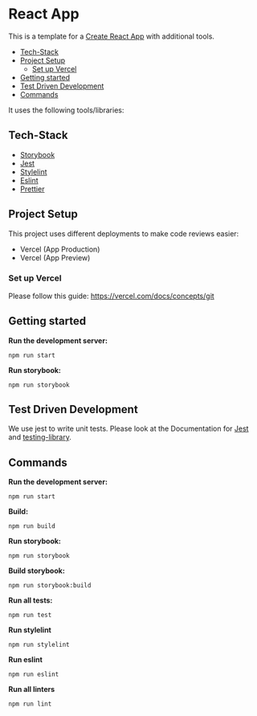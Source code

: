 # React App

This is a template for a [Create React App](https://create-react-app.dev/) with additional tools.

- [Tech-Stack](#tech-stack)
- [Project Setup](#project-setup)
  - [Set up Vercel](#set-up-vercel)
- [Getting started](#getting-started)
- [Test Driven Development](#test-driven-development)
- [Commands](#commands)

It uses the following tools/libraries:

## Tech-Stack

- [Storybook](https://storybook.js.org/)
- [Jest](https://jestjs.io/)
- [Stylelint](https://stylelint.io/)
- [Eslint](https://eslint.org/)
- [Prettier](https://prettier.io/)

## Project Setup

This project uses different deployments to make code reviews easier:

- Vercel (App Production)
- Vercel (App Preview)

### Set up Vercel

Please follow this guide: https://vercel.com/docs/concepts/git

## Getting started

**Run the development server:**

```shell
npm run start
```

**Run storybook:**

```shell
npm run storybook
```

## Test Driven Development

We use jest to write unit tests. Please look at the Documentation for [Jest](https://jestjs.io/)
and [testing-library](https://testing-library.com/docs/react-testing-library/intro/).

## Commands

**Run the development server:**

```shell
npm run start
```

**Build:**

```shell
npm run build
```

**Run storybook:**

```shell
npm run storybook
```

**Build storybook:**

```shell
npm run storybook:build
```

**Run all tests:**

```shell
npm run test
```

**Run stylelint**

```shell
npm run stylelint
```

**Run eslint**

```shell
npm run eslint
```

**Run all linters**

```shell
npm run lint
```
